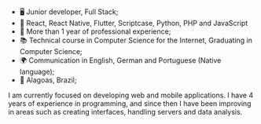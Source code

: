 - 🖥️ Junior developer, Full Stack;
- 🔧 React, React Native, Flutter, Scriptcase, Python, PHP and JavaScript
- 💼 More than 1 year of professional experience;
- 📚 Technical course in Computer Science for the Internet, Graduating in Computer Science;
- 🌍 Communication in English, German and Portuguese (Native language);
- 📍   Alagoas, Brazil;

I am currently focused on developing web and mobile applications. I have 4 years of experience in programming, and since then I have been improving in areas such as creating interfaces, handling servers and data analysis.

